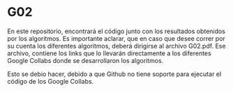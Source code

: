 # G02
En este repositorio, encontrará el código junto con los resultados obtenidos por los algoritmos.
Es importante aclarar, que en caso que desee correr por su cuenta los diferentes algoritmos, deberá dirigirse al archivo G02.pdf. 
Ese archivo, contiene los links que lo llevarán directamente a los diferentes Google Collabs donde se desarrollaron los algoritmos.

Esto se debio hacer, debido a que Github no tiene soporte para ejecutar el código de los Google Collabs.
